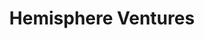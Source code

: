 ---
layout: firm_page
title: "Hemisphere Ventures"
id: "hemisphere.com"
permalink: "/hemisphereventureshemisphere.com/"
website: "https://www.hemisphere.com"
offices: "Seattle (United States)"
investment_stages: "Pre-Seed, Seed"
portfolio_companies: "3DEO, Acorns, Adarza BioSystems, Aircall, Akadeum Life Sciences, Akash Systems, Aligned Carbon, Alto IRA, AltSchool, Amitree, Ampaire, Analytical Space, APOZY, Apprente, Arka, Atomic Alchemy, Aquabyte, AspireIQ, Atlas Space, Axiom, Barn & Willow, Barricade, BetterView, BillionToOne, Bizly, Bolt, Boom, Boundary Layer Technologies, Bowery, Branch Metrics, Brave, Brightland, Brilliant, Buffer, Cabify, CafeX, Carmera, Catalog, DNA, Cerebras Systems, Ceres Imaging, Chai, Chatmeter, Circle Pharma, Classpass, Constructor.io, Cobalt Robotics, Coral Genomics, Cozy, CREXi, Crowdcast, Crystal, Culture Biosciences, Density, De-ice, Descartes Labs, Dharma.io, Dishcraft Robotics, doc.ai, DroneSeed, Earth AI, EIO Diagnostics, Elemental Machines, Elroy Air, Emissary, Exosonic, Faction, Farmwise, Fifth Season, FirstLine, FitMob, Fitspot, Foresight, Forkable, Fritz.ai, Frobot, Gecko Robotics, Ginkgo Bioworks, Grove Collaborative, Gyroscope, HawkEye 360, Headout, Hivemapper, Hologram, HONK, Hooked, Hudson MX, Hydrosat, IDbyDNA, inDinero, Imperfect Produce, Inkbox, Innovein, Inrupt, Instacrops, Intabio, IonPath, IronOx, IQ Motion Control, Jetpack Aviation, Joywell, JumpCloud, Kanler, Kettle & Fire, Koniku, Kubos, Lambda School, Ledger Investing, LeoLabs, LibreOffice, Ligandal, Localize, Locus Biosciences, lovepop, Loveseat, Luminate Health, LunaDNA, Lux Semiconductors, Lynk Global, Madison Reed, Managed by Q, Matternet, Molekule, Moonshot Brands, mParticle, mPower, MycoTechnology, MycoWorks, Mycroft AI, MyVR, NanoCellect Biomedical, Nanoracks, Nav, Next Caller, New Wave Foods, Nightingale Security, Notable Labs, Nourish Technology, Omaze, OmniEarth, One Drop, OneSignal, Onfleet, Orbital Insight, OrbitFab, Oros Apparel, Osaro, Ossium Health, Pana, Perch Interactive, Phil, Picnic, Pillow, Planet, PlanetiQ, Pratexo, Prenav, ProducePay, Public Goods, Radian Aerospace, RBC Signals, Rebag, Reside, RevCascade, Rinse, Ripcord, Ripio, RISC-V, Roadster, Roomi, ROSS Intelligence, Scope AR, SeaSats, Sequencing, Sen, Sheertex, Simbe Robotics, Shippo, SkinnyDipped, Skyfront, SkySafe, Slingshot, Social Tables, Soothe, Sproutling, Standard Cyborg, Stream, Sure, Symba, Teachable, Tesseract, The Better Meat Co, The EVERY Company, Trusted, Trusted Insight, Tute Genomics, UMake, Unplash, Umbra, Ursa Space Systems, Verbling, VitroLabs, Volans-i, Volumetric, Voyager Space Holdings, Waggl, Weave, Wonderschool, Wrapify, Xola, Zeel, Zesty, Zeus Living, Zum, Zymergen"
portfolio_link: "https://www.hemisphere.com/companies.html"
investment_markets: "Software, Biotech, Robotics, Nanotech, Drones, Space, AI, B2B, Biotechnology, Consumer, Education, Finance, Hardware, Health, Marketplace, On Demand, Synthetic Biology, Cloud"
founded_year: "2014"
description: "Hemisphere Ventures is an active, early-stage investor supporting pre-seed and seed companies. They focus on innovations improving quality of life and reshaping the future of health, science, and technology."
linkedin: "https://www.linkedin.com/company/hemisphere-ventures"
twitter: ""
instagram: ""
team_page: ""
investor_type: "Venture Capital"
crunchbase: "https://www.crunchbase.com/organization/hemisphere-ventures"
pitchbook: ""

# SEO Optimization
meta_title: "Hemisphere Ventures - VC Firm - projectstartups.com"
meta_description: "Hemisphere Ventures, Hemisphere Ventures is an active, early-stage investor supporting pre-seed and seed companies. They focus on innovations improving quality of life and..."
meta_keywords: "Hemisphere Ventures, Software, Biotech, Robotics, Nanotech, Drones, Space, AI, B2B, Biotechnology, Consumer, Education, Finance, Hardware, Health, Marketplace, On Demand, Synthetic Biology, Cloud, VC firm, venture capital, startup investor, projectstartups.com"
canonical_url: "https://vc.projectstartups.com/hemisphereventureshemisphere.com/"
---